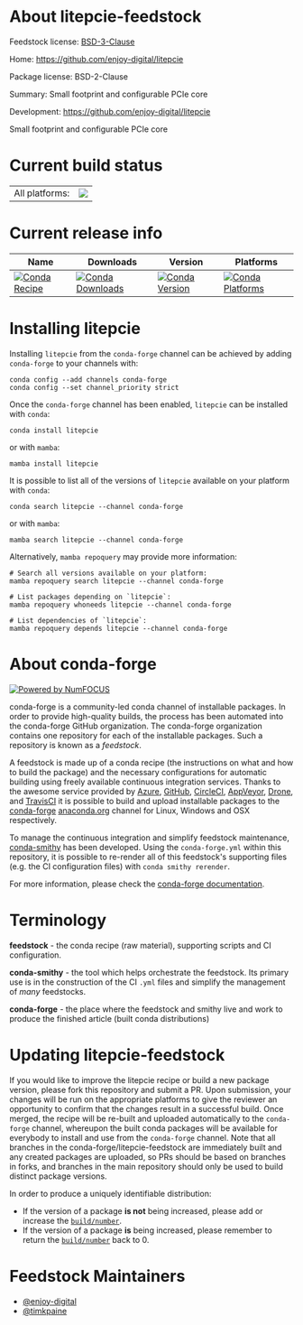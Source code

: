 About litepcie-feedstock
========================

Feedstock license: [BSD-3-Clause](https://github.com/conda-forge/litepcie-feedstock/blob/main/LICENSE.txt)

Home: https://github.com/enjoy-digital/litepcie

Package license: BSD-2-Clause

Summary: Small footprint and configurable PCIe core

Development: https://github.com/enjoy-digital/litepcie

Small footprint and configurable PCIe core

Current build status
====================


<table><tr><td>All platforms:</td>
    <td>
      <a href="https://dev.azure.com/conda-forge/feedstock-builds/_build/latest?definitionId=19105&branchName=main">
        <img src="https://dev.azure.com/conda-forge/feedstock-builds/_apis/build/status/litepcie-feedstock?branchName=main">
      </a>
    </td>
  </tr>
</table>

Current release info
====================

| Name | Downloads | Version | Platforms |
| --- | --- | --- | --- |
| [![Conda Recipe](https://img.shields.io/badge/recipe-litepcie-green.svg)](https://anaconda.org/conda-forge/litepcie) | [![Conda Downloads](https://img.shields.io/conda/dn/conda-forge/litepcie.svg)](https://anaconda.org/conda-forge/litepcie) | [![Conda Version](https://img.shields.io/conda/vn/conda-forge/litepcie.svg)](https://anaconda.org/conda-forge/litepcie) | [![Conda Platforms](https://img.shields.io/conda/pn/conda-forge/litepcie.svg)](https://anaconda.org/conda-forge/litepcie) |

Installing litepcie
===================

Installing `litepcie` from the `conda-forge` channel can be achieved by adding `conda-forge` to your channels with:

```
conda config --add channels conda-forge
conda config --set channel_priority strict
```

Once the `conda-forge` channel has been enabled, `litepcie` can be installed with `conda`:

```
conda install litepcie
```

or with `mamba`:

```
mamba install litepcie
```

It is possible to list all of the versions of `litepcie` available on your platform with `conda`:

```
conda search litepcie --channel conda-forge
```

or with `mamba`:

```
mamba search litepcie --channel conda-forge
```

Alternatively, `mamba repoquery` may provide more information:

```
# Search all versions available on your platform:
mamba repoquery search litepcie --channel conda-forge

# List packages depending on `litepcie`:
mamba repoquery whoneeds litepcie --channel conda-forge

# List dependencies of `litepcie`:
mamba repoquery depends litepcie --channel conda-forge
```


About conda-forge
=================

[![Powered by
NumFOCUS](https://img.shields.io/badge/powered%20by-NumFOCUS-orange.svg?style=flat&colorA=E1523D&colorB=007D8A)](https://numfocus.org)

conda-forge is a community-led conda channel of installable packages.
In order to provide high-quality builds, the process has been automated into the
conda-forge GitHub organization. The conda-forge organization contains one repository
for each of the installable packages. Such a repository is known as a *feedstock*.

A feedstock is made up of a conda recipe (the instructions on what and how to build
the package) and the necessary configurations for automatic building using freely
available continuous integration services. Thanks to the awesome service provided by
[Azure](https://azure.microsoft.com/en-us/services/devops/), [GitHub](https://github.com/),
[CircleCI](https://circleci.com/), [AppVeyor](https://www.appveyor.com/),
[Drone](https://cloud.drone.io/welcome), and [TravisCI](https://travis-ci.com/)
it is possible to build and upload installable packages to the
[conda-forge](https://anaconda.org/conda-forge) [anaconda.org](https://anaconda.org/)
channel for Linux, Windows and OSX respectively.

To manage the continuous integration and simplify feedstock maintenance,
[conda-smithy](https://github.com/conda-forge/conda-smithy) has been developed.
Using the ``conda-forge.yml`` within this repository, it is possible to re-render all of
this feedstock's supporting files (e.g. the CI configuration files) with ``conda smithy rerender``.

For more information, please check the [conda-forge documentation](https://conda-forge.org/docs/).

Terminology
===========

**feedstock** - the conda recipe (raw material), supporting scripts and CI configuration.

**conda-smithy** - the tool which helps orchestrate the feedstock.
                   Its primary use is in the construction of the CI ``.yml`` files
                   and simplify the management of *many* feedstocks.

**conda-forge** - the place where the feedstock and smithy live and work to
                  produce the finished article (built conda distributions)


Updating litepcie-feedstock
===========================

If you would like to improve the litepcie recipe or build a new
package version, please fork this repository and submit a PR. Upon submission,
your changes will be run on the appropriate platforms to give the reviewer an
opportunity to confirm that the changes result in a successful build. Once
merged, the recipe will be re-built and uploaded automatically to the
`conda-forge` channel, whereupon the built conda packages will be available for
everybody to install and use from the `conda-forge` channel.
Note that all branches in the conda-forge/litepcie-feedstock are
immediately built and any created packages are uploaded, so PRs should be based
on branches in forks, and branches in the main repository should only be used to
build distinct package versions.

In order to produce a uniquely identifiable distribution:
 * If the version of a package **is not** being increased, please add or increase
   the [``build/number``](https://docs.conda.io/projects/conda-build/en/latest/resources/define-metadata.html#build-number-and-string).
 * If the version of a package **is** being increased, please remember to return
   the [``build/number``](https://docs.conda.io/projects/conda-build/en/latest/resources/define-metadata.html#build-number-and-string)
   back to 0.

Feedstock Maintainers
=====================

* [@enjoy-digital](https://github.com/enjoy-digital/)
* [@timkpaine](https://github.com/timkpaine/)

